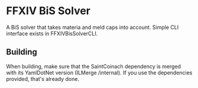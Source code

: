 FFXIV BiS Solver
================

A BiS solver that takes materia and meld caps into account. Simple CLI interface exists in FFXIVBisSolverCLI.

Building
--------
When building, make sure that the SaintCoinach dependency is merged with its YamlDotNet version (ILMerge /internal). If you use the dependencies provided, that's already done.
